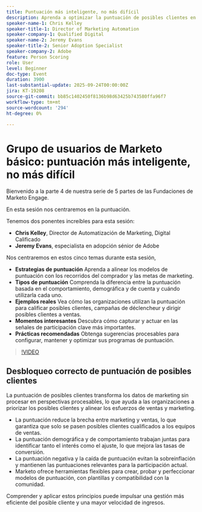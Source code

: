 ```yaml
---
title: Puntuación más inteligente, no más difícil
description: Aprenda a optimizar la puntuación de posibles clientes en Marketo Engage con estrategias de eficacia probada que se ajusten al recorrido del comprador. Esta sesión abarca la puntuación basada en el comportamiento, la demografía y la cuenta, además de ejemplos reales, prácticas recomendadas y sugerencias para capturar señales de participación clave. Perfecto para los especialistas en marketing que buscan calificar a los posibles clientes más rápido e impulsar la alineación de ventas.
speaker-name-1: Chris Kelley
speaker-title-1: Director of Marketing Automation
speaker-company-1: Qualified Digital
speaker-name-2: Jeremy Evans
speaker-title-2: Senior Adoption Specialist
speaker-company-2: Adobe
feature: Person Scoring
role: User
level: Beginner
doc-type: Event
duration: 3900
last-substantial-update: 2025-09-24T00:00:00Z
jira: KT-19208
source-git-commit: bb85c1402450f8136b98d63425b743580ffa96f7
workflow-type: tm+mt
source-wordcount: '294'
ht-degree: 0%

---
```



# Grupo de usuarios de Marketo básico: puntuación más inteligente, no más difícil

Bienvenido a la parte 4 de nuestra serie de 5 partes de las Fundaciones de Marketo Engage.

En esta sesión nos centraremos en la puntuación.

Tenemos dos ponentes increíbles para esta sesión:

* **Chris Kelley**, Director de Automatización de Marketing, Digital Calificado
* **Jeremy Evans**, especialista en adopción sénior de Adobe

Nos centraremos en estos cinco temas durante esta sesión,

* **Estrategias de puntuación** Aprenda a alinear los modelos de puntuación con los recorridos del comprador y las metas de marketing.
* **Tipos de puntuación** Comprenda la diferencia entre la puntuación basada en el comportamiento, demográfica y de cuenta y cuándo utilizarla cada uno.
* **Ejemplos reales** Vea cómo las organizaciones utilizan la puntuación para calificar posibles clientes, campañas de déclencheur y dirigir posibles clientes a ventas.
* **Momentos interesantes** Descubra cómo capturar y actuar en las señales de participación clave más importantes.
* **Prácticas recomendadas** Obtenga sugerencias procesables para configurar, mantener y optimizar sus programas de puntuación.


>[!VIDEO](https://video.tv.adobe.com/v/3474961/?learn=on&enablevpops)

## Desbloqueo correcto de puntuación de posibles clientes

La puntuación de posibles clientes transforma los datos de marketing sin procesar en perspectivas procesables, lo que ayuda a las organizaciones a priorizar los posibles clientes y alinear los esfuerzos de ventas y marketing.

* La puntuación reduce la brecha entre marketing y ventas, lo que garantiza que solo se pasen posibles clientes cualificados a los equipos de ventas.
* La puntuación demográfica y de comportamiento trabajan juntas para identificar tanto el interés como el ajuste, lo que mejora las tasas de conversión.
* La puntuación negativa y la caída de puntuación evitan la sobreinflación y mantienen las puntuaciones relevantes para la participación actual.
* Marketo ofrece herramientas flexibles para crear, probar y perfeccionar modelos de puntuación, con plantillas y compatibilidad con la comunidad.

Comprender y aplicar estos principios puede impulsar una gestión más eficiente del posible cliente y una mayor velocidad de ingresos.

